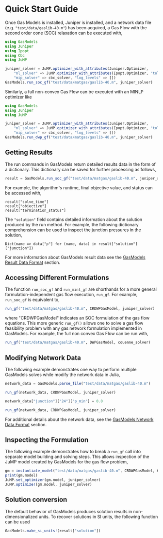 # Quick Start Guide

Once Gas Models is installed, Juniper is installed, and a network data file (e.g. `"test/data/gaslib-40.m"`) has been acquired, a Gas Flow with the second order cone (SOC) relaxation can be executed with,

```julia
using GasModels
using Juniper
using Ipopt
using Cbc
using JuMP

juniper_solver = JuMP.optimizer_with_attributes(Juniper.Optimizer,
    "nl_solver" => JuMP.optimizer_with_attributes(Ipopt.Optimizer, "tol" => 1e-4, "print_level" => 0, "sb" => "yes"),
    "mip_solver" => cbc_solver, "log_levels" => [])
GasModels.run_soc_gf("test/data/matgas/gaslib-40.m", juniper_solver)
```

Similarly, a full non-convex Gas Flow can be executed with an MINLP optimizer like

```julia
using GasModels
using Juniper
using JuMP

juniper_solver = JuMP.optimizer_with_attributes(Juniper.Optimizer,
    "nl_solver" => JuMP.optimizer_with_attributes(Ipopt.Optimizer, "tol" => 1e-4, "print_level" => 0, "sb" => "yes"),
    "mip_solver" => cbc_solver, "log_levels" => [])
GasModels.run_dwp_gf("test/data/matgas/gaslib-40.m", juniper_solver)

```
## Getting Results

The run commands in GasModels return detailed results data in the form of a dictionary.
This dictionary can be saved for further processing as follows,

```julia
result = GasModels.run_soc_gf("test/data/matgas/gaslib-40.m", juniper_solver)
```

For example, the algorithm's runtime, final objective value, and status can be accessed with,

```
result["solve_time"]
result["objective"]
result["termination_status"]
```

The `"solution"` field contains detailed information about the solution produced by the run method.
For example, the following dictionary comprehension can be used to inspect the junction pressures in the solution,

```
Dict(name => data["p"] for (name, data) in result["solution"]["junction"])
```

For more information about GasModels result data see the [GasModels Result Data Format](@ref) section.


## Accessing Different Formulations

The function ```run_soc_gf``` and ```run_minl_gf``` are shorthands for a more general formulation-independent gas flow execution, ```run_gf```.
For example, ```run_soc_gf``` is equivalent to,

```julia
run_gf("test/data/matgas/gaslib-40.m", CRDWPGasModel, juniper_solver)
```

where "CRDWPGasModel" indicates an SOC formulation of the gas flow equations.  This more generic `run_gf()` allows one to solve a gas flow feasibility problem with any gas network formulation implemented in GasModels.  For example, the full non convex Gas Flow can be run with,

```julia
run_gf("test/data/matgas/gaslib-40.m", DWPGasModel, couenne_solver)
```

## Modifying Network Data
The following example demonstrates one way to perform multiple GasModels solves while modify the network data in Julia,

```julia
network_data = GasModels.parse_file("test/data/matgas/gaslib-40.m")

run_gf(network_data, CRDWPGasModel, juniper_solver)

network_data["junction"]["24"]["p_min"] = 0.0

run_gf(network_data, CRDWPGasModel, juniper_solver)
```

For additional details about the network data, see the [GasModels Network Data Format](@ref) section.

## Inspecting the Formulation
The following example demonstrates how to break a `run_gf` call into separate model building and solving steps.  This allows inspection of the JuMP model created by GasModels for the gas flow problem,

```julia
gm = instantiate_model("test/data/matgas/gaslib-40.m", CRDWPGasModel, GasModels.build_gf)
print(gm.model)
JuMP.set_optimizer(gm.model, juniper_solver)
JuMP.optimize!(gm.model, juniper_solver)
```

## Solution conversion

The default behavior of GasModels produces solution results in non-dimensionalized units. To recover solutions in SI units, the following function can be used

```julia
GasModels.make_si_units!(result["solution"])
```

